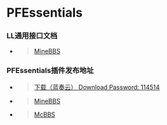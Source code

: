 # PFEssentials
 ### LL通用接口文档
 - > [MineBBS](https://github.com/LazuliKao/PFEssentials-Release/blob/main/docs/ScriptAPI.md)
 ### PFEssentials插件发布地址
 - > [下载（蓝奏云） Download Password: 114514](https://gxh.lanzoui.com/b03tvpm4f)
 - > [MineBBS](https://www.minebbs.com/threads/pfessentials.5057/)
 - > [McBBS](https://www.mcbbs.net/thread-1170346-1-1.html)
 
 
